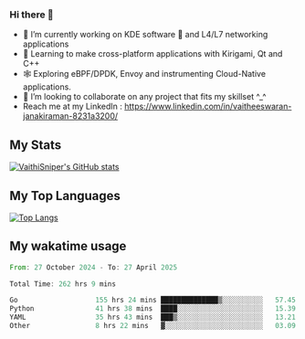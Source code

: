 ### Hi there 👋

- 🔭 I’m currently working on KDE software 💓 and L4/L7 networking applications 
- 📖 Learning to make cross-platform applications with Kirigami, Qt and C++
- 🕸️ Exploring eBPF/DPDK, Envoy and instrumenting Cloud-Native applications. 
- 👯 I’m looking to collaborate on any project that fits my skillset ^_^
- Reach me at my LinkedIn : https://www.linkedin.com/in/vaitheeswaran-janakiraman-8231a3200/

## My Stats
[![VaithiSniper's GitHub stats](https://github-readme-stats.vercel.app/api?username=VaithiSniper&hide=stars&theme=radical)](https://github.com/anuraghazra/github-readme-stats)

## My Top Languages

[![Top Langs](https://github-readme-stats.vercel.app/api/top-langs/?username=VaithiSniper&layout=compact)](https://github.com/anuraghazra/github-readme-stats)

## My wakatime usage

<!--START_SECTION:waka-->

```rust
From: 27 October 2024 - To: 27 April 2025

Total Time: 262 hrs 9 mins

Go                   155 hrs 24 mins ██████████████▒░░░░░░░░░░   57.45 %
Python               41 hrs 38 mins  ████░░░░░░░░░░░░░░░░░░░░░   15.39 %
YAML                 35 hrs 43 mins  ███▒░░░░░░░░░░░░░░░░░░░░░   13.21 %
Other                8 hrs 22 mins   ▓░░░░░░░░░░░░░░░░░░░░░░░░   03.09 %
```

<!--END_SECTION:waka-->
